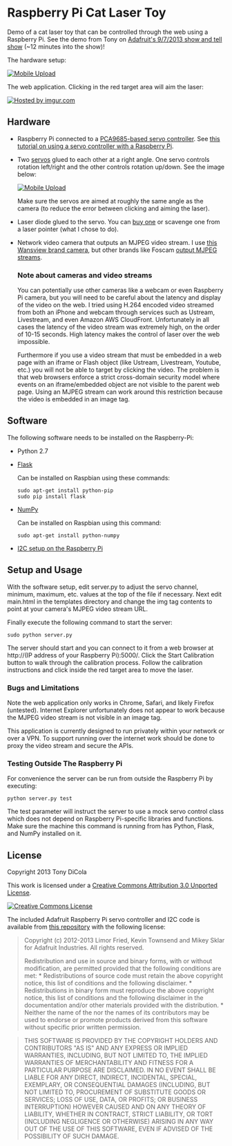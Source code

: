 # Raspberry Pi Cat Laser Toy

Demo of a cat laser toy that can be controlled through the web using a Raspberry Pi.  See the demo from Tony on [Adafruit's 9/7/2013 show and tell show](http://www.youtube.com/watch?feature=player_detailpage&v=aKMIensR_Lc#t=745) (~12 minutes into the show)!

The hardware setup:

<a href="http://imgur.com/H2lrnZ7" title="Mobile Upload"><img src="http://i.imgur.com/H2lrnZ7l.jpg" title="Hosted by imgur.com" alt="Mobile Upload"/></a>

The web application.  Clicking in the red target area will aim the laser:

<a href="http://imgur.com/F4eB9sH"><img src="http://i.imgur.com/F4eB9sHl.png" title="Hosted by imgur.com"/></a>

## Hardware

*	Raspberry Pi connected to a [PCA9685-based servo controller](http://www.adafruit.com/products/815).  See [this tutorial on using a servo controller with a Raspberry Pi](http://learn.adafruit.com/adafruit-16-channel-servo-driver-with-raspberry-pi/hooking-it-up).

*	Two [servos](http://www.adafruit.com/products/169) glued to each other at a right angle.  One servo controls rotation left/right and the other controls rotation up/down.  See the image below:

	<a href="http://imgur.com/DTGnc2f" title="Mobile Upload"><img src="http://i.imgur.com/DTGnc2fs.jpg" title="Hosted by imgur.com" alt="Mobile Upload"/></a>
	
	Make sure the servos are aimed at roughly the same angle as the camera (to reduce the error between clicking and aiming the laser).

*	Laser diode glued to the servo.  You can [buy one](http://www.adafruit.com/products/1054) or scavenge one from a laser pointer (what I chose to do).

*	Network video camera that outputs an MJPEG video stream.  I use [this Wansview brand camera](http://www.amazon.com/Wansview-Wireless-Surveillance-Microphone-monitoring/dp/B003LNZ1L6/ref=sr_1_1?ie=UTF8&qid=1378666733&sr=8-1&keywords=wansview), but other brands like Foscam [output MJPEG streams](http://www.ispyconnect.com/man.aspx?n=foscam).

	### Note about cameras and video streams

	You can potentially use other cameras like a webcam or even Raspberry Pi camera, but you will need to be careful about the latency and display of the video on the web.  I tried using H.264 encoded video streamed from both an iPhone and webcam through services such as Ustream, Livestream, and even Amazon AWS CloudFront.  Unfortunately in all cases the latency of the video stream was extremely high, on the order of 10-15 seconds.  High latency makes the control of laser over the web impossible.  

	Furthermore if you use a video stream that must be embedded in a web page with an iframe or Flash object (like Ustream, Livestream, Youtube, etc.) you will not be able to target by clicking the video.  The problem is that web browsers enforce a strict cross-domain security model where events on an iframe/embedded object are not visible to the parent web page.  Using an MJPEG stream can work around this restriction because the video is embedded in an image tag.

## Software

The following software needs to be installed on the Raspberry-Pi:

*	Python 2.7

*	[Flask](http://flask.pocoo.org/)
	
	Can be installed on Raspbian using these commands:

		sudo apt-get install python-pip
		sudo pip install flask

*	[NumPy](http://www.numpy.org/)

	Can be installed on Raspbian using this command:

		sudo apt-get install python-numpy

*	[I2C setup on the Raspberry Pi](http://learn.adafruit.com/adafruits-raspberry-pi-lesson-4-gpio-setup/configuring-i2c)

## Setup and Usage

With the software setup, edit server.py to adjust the servo channel, minimum, maximum, etc. values at the top of the file if necessary.  Next edit main.html in the templates directory and change the img tag contents to point at your camera's MJPEG video stream URL.

Finally execute the following command to start the server:

	sudo python server.py

The server should start and you can connect to it from a web browser at http://(IP address of your Raspberry Pi):5000/.  Click the Start Calibration button to walk through the calibration process.  Follow the calibration instructions and click inside the red target area to move the laser.

### Bugs and Limitations

Note the web application only works in Chrome, Safari, and likely Firefox (untested).  Internet Explorer unfortunately does not appear to work because the MJPEG video stream is not visible in an image tag. 

This application is currently designed to run privately within your network or over a VPN.  To support running over the internet work should be done to proxy the video stream and secure the APIs.

### Testing Outside The Raspberry Pi

For convenience the server can be run from outside the Raspberry Pi by executing:

	python server.py test

The test parameter will instruct the server to use a mock servo control class which does not depend on Raspberry Pi-specific libraries and functions.  Make sure the machine this command is running from has Python, Flask, and NumPy installed on it.

## License

Copyright 2013 Tony DiCola

This work is licensed under a [Creative Commons Attribution 3.0 Unported License](http://creativecommons.org/licenses/by/3.0/deed.en_US).

<a rel="license" href="http://creativecommons.org/licenses/by/3.0/deed.en_US"><img alt="Creative Commons License" style="border-width:0" src="http://i.creativecommons.org/l/by/3.0/88x31.png" /></a>

The included Adafruit Raspberry Pi servo controller and I2C code is available from [this repository](https://github.com/adafruit/Adafruit-Raspberry-Pi-Python-Code) with the following license:

> Copyright (c) 2012-2013 Limor Fried, Kevin Townsend and Mikey Sklar for Adafruit Industries. All rights reserved.
> 
> Redistribution and use in source and binary forms, with or without modification, are permitted provided that the following conditions are met: * Redistributions of source code must retain the above copyright notice, this list of conditions and the following disclaimer. * Redistributions in binary form must reproduce the above copyright notice, this list of conditions and the following disclaimer in the documentation and/or other materials provided with the distribution. * Neither the name of the nor the names of its contributors may be used to endorse or promote products derived from this software without specific prior written permission.

> THIS SOFTWARE IS PROVIDED BY THE COPYRIGHT HOLDERS AND CONTRIBUTORS "AS IS" AND ANY EXPRESS OR IMPLIED WARRANTIES, INCLUDING, BUT NOT LIMITED TO, THE IMPLIED WARRANTIES OF MERCHANTABILITY AND FITNESS FOR A PARTICULAR PURPOSE ARE DISCLAIMED. IN NO EVENT SHALL BE LIABLE FOR ANY DIRECT, INDIRECT, INCIDENTAL, SPECIAL, EXEMPLARY, OR CONSEQUENTIAL DAMAGES (INCLUDING, BUT NOT LIMITED TO, PROCUREMENT OF SUBSTITUTE GOODS OR SERVICES; LOSS OF USE, DATA, OR PROFITS; OR BUSINESS INTERRUPTION) HOWEVER CAUSED AND ON ANY THEORY OF LIABILITY, WHETHER IN CONTRACT, STRICT LIABILITY, OR TORT (INCLUDING NEGLIGENCE OR OTHERWISE) ARISING IN ANY WAY OUT OF THE USE OF THIS SOFTWARE, EVEN IF ADVISED OF THE POSSIBILITY OF SUCH DAMAGE.
